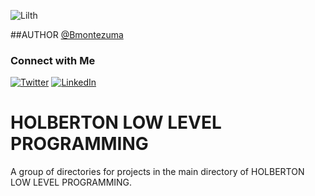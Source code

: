 ![Lilth](https://66.media.tumblr.com/a5ba974b0cdd9beb3dcfa077f2a33c94/tumblr_ppdn3daf0A1y9q8bdo1_500.gif)

##AUTHOR
[@Bmontezuma](https://github.com/Bmontezuma)
### Connect with Me

[![Twitter](https://img.shields.io/twitter/follow/BMontezuma01?style=social)](https://twitter.com/BMontezuma01)
[![LinkedIn](https://img.shields.io/badge/LinkedIn-BrandonMontezuma-blue)](https://www.linkedin.com/feed/)


# HOLBERTON LOW LEVEL PROGRAMMING

A group of directories for projects in the main directory of HOLBERTON LOW LEVEL PROGRAMMING.
